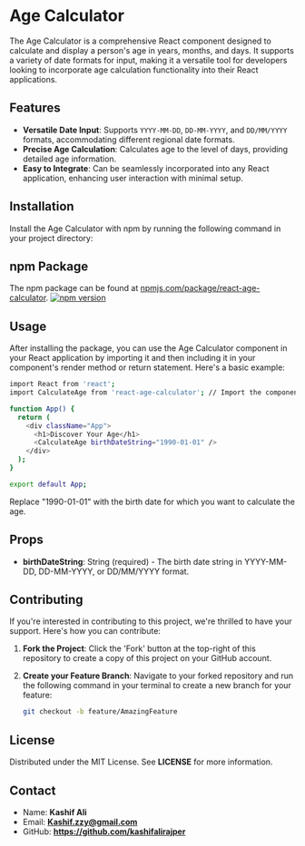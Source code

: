 # Age Calculator

The Age Calculator is a comprehensive React component designed to calculate and display a person's age in years, months, and days. It supports a variety of date formats for input, making it a versatile tool for developers looking to incorporate age calculation functionality into their React applications.

## Features

- **Versatile Date Input**: Supports `YYYY-MM-DD`, `DD-MM-YYYY`, and `DD/MM/YYYY` formats, accommodating different regional date formats.
- **Precise Age Calculation**: Calculates age to the level of days, providing detailed age information.
- **Easy to Integrate**: Can be seamlessly incorporated into any React application, enhancing user interaction with minimal setup.

## Installation

Install the Age Calculator with npm by running the following command in your project directory:

## npm Package

The npm package can be found at [npmjs.com/package/react-age-calculator](https://www.npmjs.com/package/react-age-calculator).
[![npm version](https://badge.fury.io/js/react-age-calculator.svg)](https://www.npmjs.com/package/react-age-calculator)


## Usage
After installing the package, you can use the Age Calculator component in your React application by importing it and then including it in your component's render method or return statement. Here's a basic example:

```bash
import React from 'react';
import CalculateAge from 'react-age-calculator'; // Import the component

function App() {
  return (
    <div className="App">
      <h1>Discover Your Age</h1>
      <CalculateAge birthDateString="1990-01-01" />
    </div>
  );
}

export default App;
```

Replace "1990-01-01" with the birth date for which you want to calculate the age.

## Props
- **birthDateString**: String (required) - The birth date string in YYYY-MM-DD, DD-MM-YYYY, or DD/MM/YYYY format.

## Contributing

If you're interested in contributing to this project, we're thrilled to have your support. Here's how you can contribute:

1. **Fork the Project**: Click the 'Fork' button at the top-right of this repository to create a copy of this project on your GitHub account.

2. **Create your Feature Branch**: Navigate to your forked repository and run the following command in your terminal to create a new branch for your feature:

   ```bash
   git checkout -b feature/AmazingFeature
    ```

## License
Distributed under the MIT License. See **LICENSE** for more information.

## Contact
- Name: **Kashif Ali**
- Email: **Kashif.zzy@gmail.com**
- GitHub: **https://github.com/kashifalirajper**
